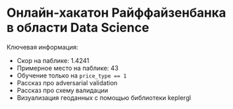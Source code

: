 # Онлайн-хакатон Райффайзенбанка в области Data Science


Ключевая информация:

* Скор на паблике: 1.4241
* Примерное место на паблике: 43
* Обучение только на `price_type == 1`
* Рассказ про adversarial validation
* Рассказ про схему валидации
* Визуализация геоданных с помощью библиотеки keplergl
